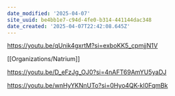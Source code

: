 ```yaml
---
date_modified: '2025-04-07'
site_uuid: be4bb1e7-c94d-4fe0-b314-441144dac348
date_created: '2025-04-07T22:42:08.645Z'
---
```


https://youtu.be/qUnik4gxrtM?si=exboKK5_cpmjjN1V

[[Organizations/Natrium]]

https://youtu.be/D_eFzJg_OJ0?si=4nAFT69AmYU5yaDJ


https://youtu.be/wnHyYKNnUTo?si=0Hyo4QK-kl0FqmBk